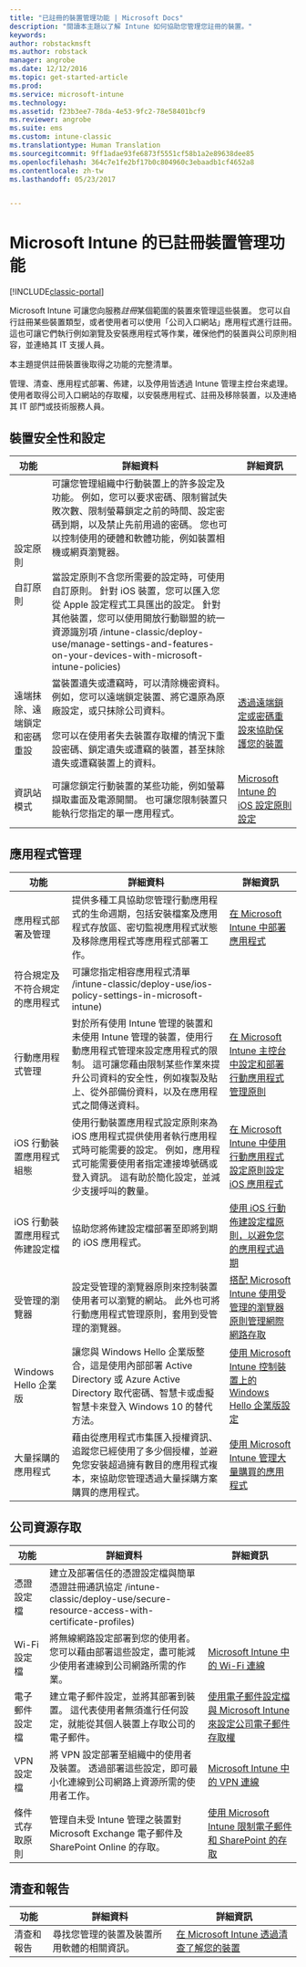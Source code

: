 ```yaml
---
title: "已註冊的裝置管理功能 | Microsoft Docs"
description: "閱讀本主題以了解 Intune 如何協助您管理您註冊的裝置。"
keywords: 
author: robstackmsft
ms.author: robstack
manager: angrobe
ms.date: 12/12/2016
ms.topic: get-started-article
ms.prod: 
ms.service: microsoft-intune
ms.technology: 
ms.assetid: f23b3ee7-78da-4e53-9fc2-78e58401bcf9
ms.reviewer: angrobe
ms.suite: ems
ms.custom: intune-classic
ms.translationtype: Human Translation
ms.sourcegitcommit: 9ff1adae93fe6873f5551cf58b1a2e89638dee85
ms.openlocfilehash: 364c7e1fe2bf17b0c804960c3ebaadb1cf4652a8
ms.contentlocale: zh-tw
ms.lasthandoff: 05/23/2017


---
```

# <a name="enrolled-device-management-capabilities-of-microsoft-intune"></a>Microsoft Intune 的已註冊裝置管理功能

[!INCLUDE[classic-portal](../includes/classic-portal.md)]

Microsoft Intune 可讓您向服務*註冊*某個範圍的裝置來管理這些裝置。 您可以自行註冊某些裝置類型，或者使用者可以使用「公司入口網站」應用程式進行註冊。 這也可讓它們執行例如瀏覽及安裝應用程式等作業，確保他們的裝置與公司原則相容，並連絡其 IT 支援人員。

本主題提供註冊裝置後取得之功能的完整清單。

管理、清查、應用程式部署、佈建，以及停用皆透過 Intune 管理主控台來處理。 使用者取得公司入口網站的存取權，以安裝應用程式、註冊及移除裝置，以及連絡其 IT 部門或技術服務人員。



## <a name="device-security-and-configuration"></a>裝置安全性和設定

|功能|詳細資料|詳細資訊|
|--------------|-----------|--------------------|
|設定原則<br><br>自訂原則| 可讓您管理組織中行動裝置上的許多設定及功能。 例如，您可以要求密碼、限制嘗試失敗次數、限制螢幕鎖定之前的時間、設定密碼到期，以及禁止先前用過的密碼。 您也可以控制使用的硬體和軟體功能，例如裝置相機或網頁瀏覽器。<br><br>當設定原則不含您所需要的設定時，可使用自訂原則。 針對 iOS 裝置，您可以匯入您從 Apple 設定程式工具匯出的設定。 針對其他裝置，您可以使用開放行動聯盟的統一資源識別項 /intune-classic/deploy-use/manage-settings-and-features-on-your-devices-with-microsoft-intune-policies)<br />|
|遠端抹除、遠端鎖定和密碼重設|當裝置遺失或遭竊時，可以清除機密資料。 例如，您可以遠端鎖定裝置、將它還原為原廠設定，或只抹除公司資料。<br><br>您可以在使用者失去裝置存取權的情況下重設密碼、鎖定遺失或遭竊的裝置，甚至抹除遺失或遭竊裝置上的資料。|[透過遠端鎖定或密碼重設來協助保護您的裝置](/intune-classic/deploy-use/retire-devices-from-microsoft-intune-management)|
|資訊站模式|可讓您鎖定行動裝置的某些功能，例如螢幕擷取畫面及電源開關。 也可讓您限制裝置只能執行您指定的單一應用程式。|[Microsoft Intune 的 iOS 設定原則設定](/intune-classic/deploy-use/ios-policy-settings-in-microsoft-intune)|

## <a name="app-management"></a>應用程式管理

|功能|詳細資料|詳細資訊|
|--------------|-----------|--------------------|
|應用程式部署及管理|提供多種工具協助您管理行動應用程式的生命週期，包括安裝檔案及應用程式存放區、密切監視應用程式狀態及移除應用程式等應用程式部署工作。|[在 Microsoft Intune 中部署應用程式](/intune-classic/deploy-use/deploy-apps)|
|符合規定及不符合規定的應用程式|可讓您指定相容應用程式清單 /intune-classic/deploy-use/ios-policy-settings-in-microsoft-intune)|
|行動應用程式管理|對於所有使用 Intune 管理的裝置和未使用 Intune 管理的裝置，使用行動應用程式管理來設定應用程式的限制。 這可讓您藉由限制某些作業來提升公司資料的安全性，例如複製及貼上、從外部備份資料，以及在應用程式之間傳送資料。|[在 Microsoft Intune 主控台中設定和部署行動應用程式管理原則](/intune-classic/deploy-use/prepare-android-apps-for-mobile-application-management-with-the-microsoft-intune-app-wrapping-tool)|
|iOS 行動裝置應用程式組態|使用行動裝置應用程式設定原則來為 iOS 應用程式提供使用者執行應用程式時可能需要的設定。 例如，應用程式可能需要使用者指定連接埠號碼或登入資訊。 這有助於簡化設定，並減少支援呼叫的數量。|[在 Microsoft Intune 中使用行動應用程式設定原則設定 iOS 應用程式](/intune-classic/deploy-use/configure-ios-apps-with-mobile-app-configuration-policies-in-microsoft-intune)|
|iOS 行動裝置應用程式佈建設定檔|協助您將佈建設定檔部署至即將到期的 iOS 應用程式。 |[使用 iOS 行動佈建設定檔原則，以避免您的應用程式過期](/intune-classic/deploy-use/ios-mobile-app-provisioning-profiles)|
|受管理的瀏覽器|設定受管理的瀏覽器原則來控制裝置使用者可以瀏覽的網站。 此外也可將行動應用程式管理原則，套用到受管理的瀏覽器。|[搭配 Microsoft Intune 使用受管理的瀏覽器原則管理網際網路存取](/intune-classic/deploy-use/manage-internet-access-using-managed-browser-policies)|
|Windows Hello 企業版|讓您與 Windows Hello 企業版整合，這是使用內部部署 Active Directory 或 Azure Active Directory 取代密碼、智慧卡或虛擬智慧卡來登入 Windows 10 的替代方法。|[使用 Microsoft Intune 控制裝置上的 Windows Hello 企業版設定](/intune-classic/deploy-use/control-microsoft-passport-settings-on-devices-with-microsoft-intune)|
|大量採購的應用程式|藉由從應用程式市集匯入授權資訊、追蹤您已經使用了多少個授權，並避免您安裝超過擁有數目的應用程式複本，來協助您管理透過大量採購方案購買的應用程式。|[使用 Microsoft Intune 管理大量購買的應用程式](/intune-classic/deploy-use/manage-volume-purchased-apps-in-microsoft-intune)|

## <a name="company-resource-access"></a>公司資源存取

|功能|詳細資料|詳細資訊|
|--------------|-----------|--------------------|
|憑證設定檔|建立及部署信任的憑證設定檔與簡單憑證註冊通訊協定 /intune-classic/deploy-use/secure-resource-access-with-certificate-profiles)|
|Wi-Fi 設定檔|將無線網路設定部署到您的使用者。 您可以藉由部署這些設定，盡可能減少使用者連線到公司網路所需的作業。|[Microsoft Intune 中的 Wi-Fi 連線](/intune-classic/deploy-use/wi-fi-connections-in-microsoft-intune)|
|電子郵件設定檔|建立電子郵件設定，並將其部署到裝置。 這代表使用者無須進行任何設定，就能從其個人裝置上存取公司的電子郵件。|[使用電子郵件設定檔與 Microsoft Intune 來設定公司電子郵件存取權](/intune-classic/deploy-use/configure-access-to-corporate-email-using-email-profiles-with-microsoft-intune)|
|VPN 設定檔|將 VPN 設定部署至組織中的使用者及裝置。 透過部署這些設定，即可最小化連線到公司網路上資源所需的使用者工作。|[Microsoft Intune 中的 VPN 連線](/intune-classic/deploy-use/vpn-connections-in-microsoft-intune)|
|條件式存取原則|管理自未受 Intune 管理之裝置對 Microsoft Exchange 電子郵件及 SharePoint Online 的存取。|[使用 Microsoft Intune 限制電子郵件和 SharePoint 的存取](/intune-classic/deploy-use/restrict-access-to-email-and-o365-services-with-microsoft-intune)|

## <a name="inventory-and-reporting"></a>清查和報告

|功能|詳細資料|詳細資訊|
|--------------|-----------|--------------------|
|清查和報告|尋找您管理的裝置及裝置所用軟體的相關資訊。|[在 Microsoft Intune 透過清查了解您的裝置](/intune-classic/deploy-use/understand-your-devices-with-inventory-in-microsoft-intune)|

